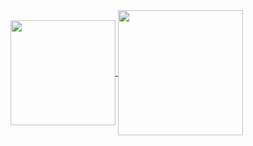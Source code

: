 <a href="https://github.com/MrNick-code">
  <img height=168 align="center" src="https://github-readme-stats.vercel.app/api?username=MrNick-code&hide=issues,contribs&show_icons=true&theme=tokyonight&layout=compact" />
</a>
<a href="https://github.com/MrNick-code">
  <img height=200 align="center" src="https://github-readme-stats.vercel.app/api/top-langs/?username=MrNick-code&layout=compact&hide=tcl" />
</a>
